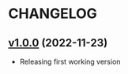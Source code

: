# CHANGELOG

## [v1.0.0](https://github.com/NubeIO/rubix-edge-bios/tree/v1.0.0) (2022-11-23)

- Releasing first working version
